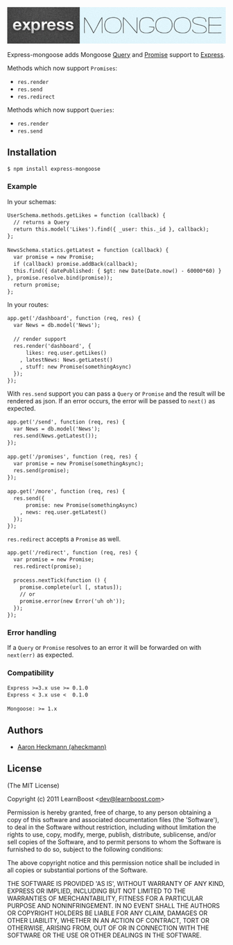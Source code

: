 <img src="https://github.com/LearnBoost/express-mongoose/raw/master/express-mongoose.png"/>

Express-mongoose adds Mongoose [Query](http://mongoosejs.com/docs/api.html#query-js) and [Promise](http://mongoosejs.com/docs/api.html#promise-js) support to [Express](http://expressjs.com).

Methods which now support `Promises`:

   - `res.render`
   - `res.send`
   - `res.redirect`

Methods which now support `Queries`:

   - `res.render`
   - `res.send`

## Installation

    $ npm install express-mongoose

### Example

In your schemas:

    UserSchema.methods.getLikes = function (callback) {
      // returns a Query
      return this.model('Likes').find({ _user: this._id }, callback);
    };

    NewsSchema.statics.getLatest = function (callback) {
      var promise = new Promise;
      if (callback) promise.addBack(callback);
      this.find({ datePublished: { $gt: new Date(Date.now() - 60000*60) } }, promise.resolve.bind(promise));
      return promise;
    };

In your routes:

    app.get('/dashboard', function (req, res) {
      var News = db.model('News');

      // render support
      res.render('dashboard', {
          likes: req.user.getLikes()
        , latestNews: News.getLatest()
        , stuff: new Promise(somethingAsync)
      });
    });

With `res.send` support you can pass a `Query` or `Promise` and the result will be rendered as json.
If an error occurs, the error will be passed to `next()` as expected.

    app.get('/send', function (req, res) {
      var News = db.model('News');
      res.send(News.getLatest());
    });

    app.get('/promises', function (req, res) {
      var promise = new Promise(somethingAsync);
      res.send(promise);
    });

    app.get('/more', function (req, res) {
      res.send({
          promise: new Promise(somethingAsync)
        , news: req.user.getLatest()
      });
    });

`res.redirect` accepts a `Promise` as well.

    app.get('/redirect', function (req, res) {
      var promise = new Promise;
      res.redirect(promise);

      process.nextTick(function () {
        promise.complete(url [, status]);
        // or
        promise.error(new Error('uh oh'));
      });
    });

### Error handling

 If a `Query` or `Promise` resolves to an error it will be forwarded on with `next(err)` as expected.

### Compatibility

```
Express >=3.x use >= 0.1.0
Express < 3.x use <  0.1.0

Mongoose: >= 1.x
```

## Authors

  - [Aaron Heckmann (aheckmann)](http://github.com/aheckmann)

## License

(The MIT License)

Copyright (c) 2011 LearnBoost &lt;dev@learnboost.com&gt;

Permission is hereby granted, free of charge, to any person obtaining
a copy of this software and associated documentation files (the
'Software'), to deal in the Software without restriction, including
without limitation the rights to use, copy, modify, merge, publish,
distribute, sublicense, and/or sell copies of the Software, and to
permit persons to whom the Software is furnished to do so, subject to
the following conditions:

The above copyright notice and this permission notice shall be
included in all copies or substantial portions of the Software.

THE SOFTWARE IS PROVIDED 'AS IS', WITHOUT WARRANTY OF ANY KIND,
EXPRESS OR IMPLIED, INCLUDING BUT NOT LIMITED TO THE WARRANTIES OF
MERCHANTABILITY, FITNESS FOR A PARTICULAR PURPOSE AND NONINFRINGEMENT.
IN NO EVENT SHALL THE AUTHORS OR COPYRIGHT HOLDERS BE LIABLE FOR ANY
CLAIM, DAMAGES OR OTHER LIABILITY, WHETHER IN AN ACTION OF CONTRACT,
TORT OR OTHERWISE, ARISING FROM, OUT OF OR IN CONNECTION WITH THE
SOFTWARE OR THE USE OR OTHER DEALINGS IN THE SOFTWARE.
